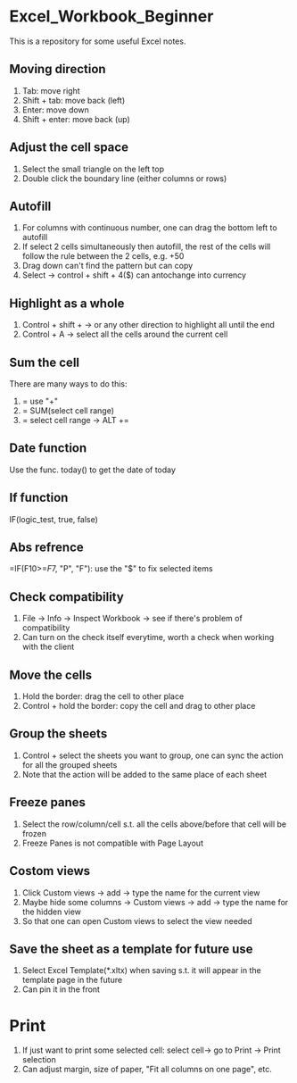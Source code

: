# Excel_Workbook_Beginner
This is a repository for some useful Excel notes.  

## Moving direction
1. Tab: move right
2. Shift + tab: move back (left)
3. Enter: move down
4. Shift + enter: move back (up)

## Adjust the cell space
1. Select the small triangle on the left top
2. Double click the boundary line (either columns or rows)

## Autofill
1. For columns with continuous number, one can drag the bottom left to autofill
2. If select 2 cells simultaneously then autofill, the rest of the cells will follow the rule between the 2 cells, e.g. +50
3. Drag down can't find the pattern but can copy
4. Select -> control + shift + 4($) can antochange into currency 

## Highlight as a whole
1. Control + shift + -> or any other direction to highlight all until the end
2. Control + A -> select all the cells around the current cell  

## Sum the cell 
There are many ways to do this:   
1. = use "+"
2. = SUM(select cell range)
3. = select cell range -> ALT +=

## Date function
Use the func. today() to get the date of today  

## If function
IF(logic_test, true, false)  

## Abs refrence 
=IF(F10>=$F$7, "P", "F"): use the "$" to fix selected items  

## Check compatibility 
1. File -> Info -> Inspect Workbook -> see if there's problem of compatibility
2. Can turn on the check itself everytime, worth a check when working with the client

## Move the cells 
1. Hold the border: drag the cell to other place
2. Control + hold the border: copy the cell and drag to other place 

## Group the sheets
1. Control + select the sheets you want to group, one can sync the action for all the grouped sheets
2. Note that the action will be added to the same place of each sheet  

## Freeze panes
1. Select the row/column/cell s.t. all the cells above/before that cell will be frozen
2. Freeze Panes is not compatible with Page Layout

## Costom views 
1. Click Custom views -> add -> type the name for the current view
2. Maybe hide some columns ->  Custom views -> add -> type the name for the hidden view
3. So that one can open Custom views to select the view needed

## Save the sheet as a template for future use
1. Select Excel Template(*.xltx) when saving s.t. it will appear in the template page in the future
2. Can pin it in the front

# Print 
1. If just want to print some selected cell: select cell-> go to Print -> Print selection
2. Can adjust margin, size of paper, "Fit all columns on one page", etc.  
